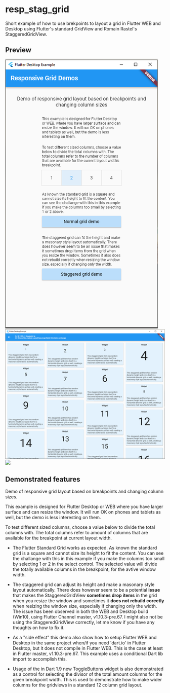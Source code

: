 # resp_stag_grid

Short example of how to use brekpoints to layout a grid in Flutter WEB and Desktop using Flutter's standard GridView and Romain Rastel's StaggeredGridView.

## Preview
![](RespGridDemo1.png) ![](RespGridDemo2.png)
![](resp_grid_demo2.gif)

## Demonstrated features

Demo of responsive grid layout based on breakpoints and changing column sizes.

This example is designed for Flutter Desktop or WEB where you have larger surface and can resize the window. It will run OK on phones and tablets as well, but the demo is less interesting on them.

To test different sized columns, choose a value below to divide the total columns with. The total columns refer to amount of columns that are available for the breakpoint at current layout width.

- The Flutter Standard Grid works as expected. As known the standard grid is a square and cannot size its height to fit the content. You can see the challange with this in this example if you make the columns too small by selecting 1 or 2 in the select control. The selected value will divide the totally available columns in the breakpoint, for the avtive window width.

- The staggered grid can adjust its height and make a masonary style layout automatically. There does however seem to be a potential **issue** that makes the StaggeredGridView **sometimes drop items** in the grid when you resize the window and sometimes it **does not rebuild corectly** when resizing the window size, especially if changing only the width. The issue has been observed in both the WEB and Desktop build (Win10), using Flutter Channel master, v1.10.3-pre.67. I might also not be using the StaggeredGridView correctly, let me know if you have any thoughts on how to fix it.

- As a "side effect" this demo also show how to setup Flutter WEB and Desktop in the same project when/if you need 'dart.io' in Flutter Desktop, but it does not compile in Flutter WEB. This is the case at least in Flutter master, v1.10.3-pre.67. This example uses a conditional Dart lib import to accomplish this.

- Usage of the in Dart 1.9 new ToggleButtons widget is also demonstrated as a control for selecting the divisor of the total amount columns for the given breakpoint width. This is used to demonstrate how to make wider columns for the gridviews in a standard 12 column grid layout.
